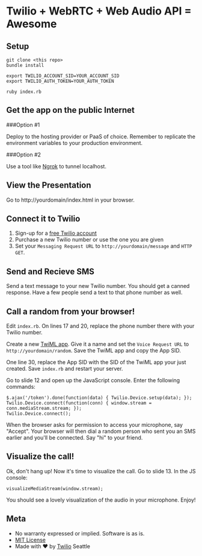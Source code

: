 # Twilio + WebRTC + Web Audio API = Awesome

## Setup

```
git clone <this repo>
bundle install

export TWILIO_ACCOUNT_SID=YOUR_ACCOUNT_SID
export TWILIO_AUTH_TOKEN=YOUR_AUTH_TOKEN

ruby index.rb
```

## Get the app on the public Internet

###Option #1

Deploy to the hosting provider or PaaS of choice. Remember to replicate the environment variables to your production environment.

###Option #2

Use a tool like [Ngrok](http://ngrok.com) to tunnel localhost.

## View the Presentation

Go to http://yourdomain/index.html in your browser.

## Connect it to Twilio

1. Sign-up for a [free Twilio account](http://twilio.com/try-twilio)
2. Purchase a new Twilio number or use the one you are given
3. Set your `Messaging Request URL` to `http://yourdomain/message` and `HTTP GET`.

## Send and Recieve SMS

Send a text message to your new Twilio number. You should get a canned response. Have a few people send a text to that phone number as well.

## Call a random from your browser!

Edit `index.rb`. On lines 17 and 20, replace the phone number there with your Twilio number. 

Create a new [TwiML app](https://www.twilio.com/user/account/apps/add). Give it a name and set the `Voice Request URL` to `http://yourdomain/random`. Save the TwiML app and copy the App SID.

One line 30, replace the App SID with the SID of the TwiML app your just created. Save `index.rb` and restart your server.

Go to slide 12 and open up the JavaScript console. Enter the following commands:

```
$.ajax('/token').done(function(data) { Twilio.Device.setup(data); });
Twilio.Device.connect(function(conn) { window.stream = conn.mediaStream.stream; });
Twilio.Device.connect();
```

When the browser asks for permission to access your microphone, say "Accept". Your browser will then dial a random person who sent you an SMS earlier and you'll be connected. Say "hi" to your friend.

## Visualize the call!

Ok, don't hang up! Now it's time to visualize the call. Go to slide 13. In the JS console:

`visualizeMediaStream(window.stream);`

You should see a lovely visualization of the audio in your microphone. Enjoy!

## Meta 

* No warranty expressed or implied.  Software is as is.
* [MIT License](http://www.opensource.org/licenses/mit-license.html)
* Made with ♥ by [Twilio](http://www.twilio.com) Seattle


